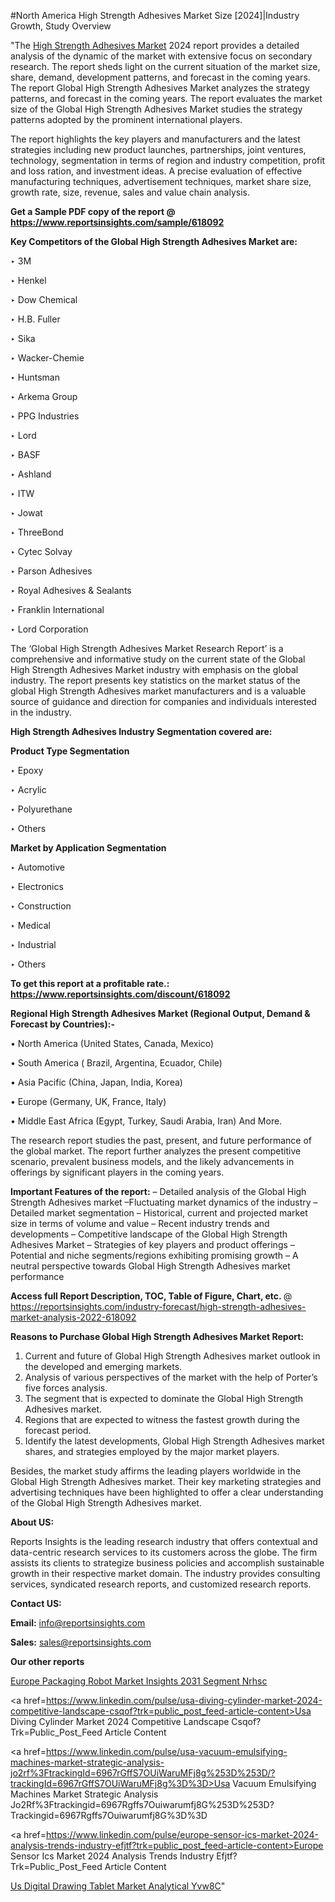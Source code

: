 #North America High Strength Adhesives Market Size [2024]|Industry Growth, Study Overview

"The <a href=https://www.reportsinsights.com/sample/618092>High Strength Adhesives Market</a> 2024 report provides a detailed analysis of the dynamic of the market with extensive focus on secondary research. The report sheds light on the current situation of the market size, share, demand, development patterns, and forecast in the coming years. The report Global High Strength Adhesives Market analyzes the strategy patterns, and forecast in the coming years. The report evaluates the market size of the Global High Strength Adhesives Market studies the strategy patterns adopted by the prominent international players.

The report highlights the key players and manufacturers and the latest strategies including new product launches, partnerships, joint ventures, technology, segmentation in terms of region and industry competition, profit and loss ration, and investment ideas. A precise evaluation of effective manufacturing techniques, advertisement techniques, market share size, growth rate, size, revenue, sales and value chain analysis.

<strong>Get a Sample PDF copy of the report @ <a href=https://www.reportsinsights.com/sample/618092 style=color:#0000ff;>https://www.reportsinsights.com/sample/618092</a></strong>

<strong>Key Competitors of the Global High Strength Adhesives Market are:</strong>

‣ 3M

‣ Henkel

‣ Dow Chemical

‣ H.B. Fuller

‣ Sika

‣ Wacker-Chemie

‣ Huntsman

‣ Arkema Group

‣ PPG Industries

‣ Lord

‣ BASF

‣ Ashland

‣ ITW

‣ Jowat

‣ ThreeBond

‣ Cytec Solvay

‣ Parson Adhesives

‣ Royal Adhesives & Sealants

‣ Franklin International

‣ Lord Corporation

The ‘Global High Strength Adhesives Market Research Report’ is a comprehensive and informative study on the current state of the Global High Strength Adhesives Market industry with emphasis on the global industry. The report presents key statistics on the market status of the global High Strength Adhesives market manufacturers and is a valuable source of guidance and direction for companies and individuals interested in the industry.

<strong>High Strength Adhesives Industry Segmentation covered are:</strong>

<strong>Product Type Segmentation</strong>

‣ Epoxy

‣ Acrylic

‣ Polyurethane

‣ Others

<strong>Market by Application Segmentation</strong>

‣ Automotive

‣ Electronics

‣ Construction

‣ Medical

‣ Industrial

‣ Others

<strong>To get this report at a profitable rate.: <a href=https://www.reportsinsights.com/discount/618092 style=color:#0000ff;>https://www.reportsinsights.com/discount/618092</a></strong>

<strong>Regional High Strength Adhesives Market (Regional Output, Demand &amp; Forecast by Countries):-</strong>

• North America (United States, Canada, Mexico)

• South America ( Brazil, Argentina, Ecuador, Chile)

• Asia Pacific (China, Japan, India, Korea)

• Europe (Germany, UK, France, Italy)

• Middle East Africa (Egypt, Turkey, Saudi Arabia, Iran) And More.

The research report studies the past, present, and future performance of the global market. The report further analyzes the present competitive scenario, prevalent business models, and the likely advancements in offerings by significant players in the coming years.

<strong>Important Features of the report:</strong>
– Detailed analysis of the Global High Strength Adhesives market
–Fluctuating market dynamics of the industry
–Detailed market segmentation
– Historical, current and projected market size in terms of volume and value
– Recent industry trends and developments
– Competitive landscape of the Global High Strength Adhesives Market
– Strategies of key players and product offerings
– Potential and niche segments/regions exhibiting promising growth
– A neutral perspective towards Global High Strength Adhesives market performance

<strong>Access full Report Description, TOC, Table of Figure, Chart, etc. </strong>@   <a href=https://reportsinsights.com/industry-forecast/high-strength-adhesives-market-analysis-2022-618092 style=color:#0000ff;>https://reportsinsights.com/industry-forecast/high-strength-adhesives-market-analysis-2022-618092</a>

<strong>Reasons to Purchase Global High Strength Adhesives Market Report:</strong>
1. Current and future of Global High Strength Adhesives market outlook in the developed and emerging markets.
2. Analysis of various perspectives of the market with the help of Porter’s five forces analysis.
3. The segment that is expected to dominate the Global High Strength Adhesives market.
4. Regions that are expected to witness the fastest growth during the forecast period.
5. Identify the latest developments, Global High Strength Adhesives market shares, and strategies employed by the major market players.

Besides, the market study affirms the leading players worldwide in the Global High Strength Adhesives market. Their key marketing strategies and advertising techniques have been highlighted to offer a clear understanding of the Global High Strength Adhesives market.

<strong><strong>About US</strong>:</strong>

Reports Insights is the leading research industry that offers contextual and data-centric research services to its customers across the globe. The firm assists its clients to strategize business policies and accomplish sustainable growth in their respective market domain. The industry provides consulting services, syndicated research reports, and customized research reports.

<strong>Contact US:</strong>

<p class=><b>Email:</b> <a href=mailto:info@reportsinsights.com>info@reportsinsights.com</a></p>
<p class=><b>Sales:</b> <a href=mailto:sales@reportsinsights.com>sales@reportsinsights.com</a></p>

<strong>Our other reports</strong>

<a href=https://www.linkedin.com/pulse/europe-packaging-robot-market-insights-2031-segment-nrhsc/>Europe Packaging Robot Market Insights 2031 Segment Nrhsc</a>

<a href=https://www.linkedin.com/pulse/usa-diving-cylinder-market-2024-competitive-landscape-csqof?trk=public_post_feed-article-content>Usa Diving Cylinder Market 2024 Competitive Landscape Csqof?Trk=Public_Post_Feed Article Content</a>

<a href=https://www.linkedin.com/pulse/usa-vacuum-emulsifying-machines-market-strategic-analysis-jo2rf%3FtrackingId=6967rGffS7OUiWaruMFj8g%253D%253D/?trackingId=6967rGffS7OUiWaruMFj8g%3D%3D>Usa Vacuum Emulsifying Machines Market Strategic Analysis Jo2Rf%3Ftrackingid=6967Rgffs7Ouiwarumfj8G%253D%253D?Trackingid=6967Rgffs7Ouiwarumfj8G%3D%3D</a>

<a href=https://www.linkedin.com/pulse/europe-sensor-ics-market-2024-analysis-trends-industry-efjtf?trk=public_post_feed-article-content>Europe Sensor Ics Market 2024 Analysis Trends Industry Efjtf?Trk=Public_Post_Feed Article Content</a>

<a href=https://www.linkedin.com/pulse/us-digital-drawing-tablet-market-analytical-yvw8c/>Us Digital Drawing Tablet Market Analytical Yvw8C</a>"
